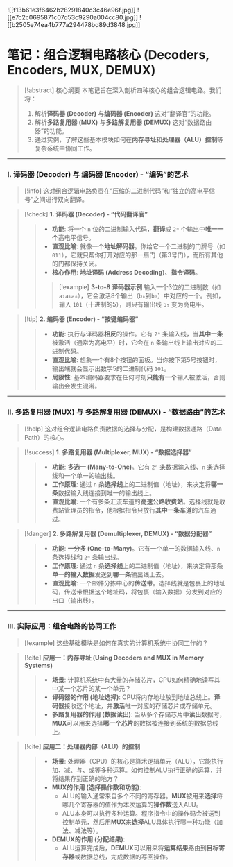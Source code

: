 ![[f13b61e3f6462b28291840c3c46e96f.jpg]]
![[e7c2c0695871c07d53c9290a004cc80.jpg]]
![[b2505e74ea4b777a294478bd89d3848.jpg]]
# 笔记：组合逻辑电路核心 (Decoders, Encoders, MUX, DEMUX)

> [!abstract] 核心纲要
> 本笔记旨在深入剖析四种核心的组合逻辑电路。我们将：
> 1.  解析**译码器 (Decoder)** 与**编码器 (Encoder)** 这对“翻译官”的功能。
> 2.  解析**多路复用器 (MUX)** 与**多路解复用器 (DEMUX)** 这对“数据路由器”的功能。
> 3.  通过实例，了解这些基本模块如何在**内存寻址**和**处理器（ALU）控制**等复杂系统中协同工作。

---

### Ⅰ. 译码器 (Decoder) 与 编码器 (Encoder) - “编码”的艺术

> [!info]
> 这对组合逻辑电路负责在“压缩的二进制代码”和“独立的高电平信号”之间进行双向翻译。

> [!check] **1. 译码器 (Decoder) - “代码翻译官”**
> > - **功能**: 将一个 `n` 位的二进制输入代码，**翻译**成 `2ⁿ` 个输出中**唯一一个**高电平信号。
> > - **直观比喻**: 就像一个**地址解码器**。你给它一个二进制的门牌号（如`011`），它就只帮你打开对应的那一扇门（第3号门），而所有其他的门都保持关闭。
> > - **核心作用**: **地址译码 (Address Decoding)**、**指令译码**。
> >
> > > [!example] **3-to-8 译码器示例**
> > > 输入一个3位的二进制数（如 `a₂a₁a₀`），它会激活8个输出（`b₀`到`b₇`）中对应的一个。例如，输入 `101`（十进制的5），则只有输出线 `b₅` 变为高电平。

> [!tip] **2. 编码器 (Encoder) - “按键编码器”**
> > - **功能**: 执行与译码器**相反**的操作。它有 `2ⁿ` 条输入线，当**其中一条**被激活（通常为高电平）时，它会在 `n` 条输出线上输出对应的二进制代码。
> > - **直观比喻**: 想象一个有8个按钮的面板。当你按下第5号按钮时，输出端就会显示出数字5的二进制代码 `101`。
> > - **局限性**: 基本编码器要求在任何时刻**只能有一个**输入被激活，否则输出会发生混淆。

---

### Ⅱ. 多路复用器 (MUX) 与 多路解复用器 (DEMUX) - “数据路由”的艺术

> [!help]
> 这对组合逻辑电路负责数据的选择与分配，是构建数据通路（Data Path）的核心。

> [!success] **1. 多路复用器 (Multiplexer, MUX) - “数据选择器”**
> > - **功能**: **多选一 (Many-to-One)**。它有 `2ⁿ` 条数据输入线、`n` 条选择线和一个单一的输出线。
> > - **工作原理**: 通过 `n` 条**选择线**上的二进制值（地址），来决定将**哪一条**数据输入线连接到唯一的输出线上。
> > - **直观比喻**: 一个有多条汇流车道的**高速公路收费站**。选择线就是收费站管理员的指令，他根据指令只放行**其中一条车道**的汽车通过。

> [!danger] **2. 多路解复用器 (Demultiplexer, DEMUX) - “数据分配器”**
> > - **功能**: **一分多 (One-to-Many)**。它有一个单一的数据输入线、`n` 条选择线和 `2ⁿ` 条输出线。
> > - **工作原理**: 通过 `n` 条**选择线**上的二进制值（地址），来决定将那条**单一的输入数据**发送到**哪一条**输出线上去。
> > - **直观比喻**: 一个邮件分拣中心的**传送带**。选择线就是包裹上的地址码，传送带根据这个地址码，将包裹（输入数据）分发到对应的出口（输出线）。

---

### Ⅲ. 实际应用：组合电路的协同工作

> [!example] 这些基础模块是如何在真实的计算机系统中协同工作的？

> [!cite] **应用一：内存寻址 (Using Decoders and MUX in Memory Systems)**
> > - **场景**: 计算机系统中有大量的存储芯片，CPU如何精确地读写其中某一个芯片的某一个单元？
> > - **译码器的作用 (地址选择)**: CPU将内存地址放到地址总线上。**译码器**接收这个地址，并**激活**唯一对应的存储芯片或存储单元。
> > - **多路复用器的作用 (数据读出)**: 当从多个存储芯片中**读出**数据时，**MUX**可以用来选择**哪一个芯片**的数据被连接到系统的数据总线上。

> [!cite] **应用二：处理器内部（ALU）的控制**
> > - **场景**: 处理器（CPU）的核心是算术逻辑单元（ALU），它能执行加、减、与、或等多种运算。如何控制ALU执行正确的运算，并将结果存到正确的地方？
> > - **MUX的作用 (选择操作数和功能)**:
> >   - ALU的输入通常来自多个不同的寄存器。**MUX**被用来**选择**将哪几个寄存器的值作为本次运算的**操作数**送入ALU。
> >   - ALU本身可以执行多种运算。程序指令中的操作码会被送到控制单元，然后用**MUX**来**选择**ALU具体执行哪一种功能（加法、减法等）。
> > - **DEMUX的作用 (分配结果)**:
> >   - ALU运算完成后，**DEMUX**可以用来将**运算结果**路由到**目标寄存器**或数据总线，完成数据的写回操作。